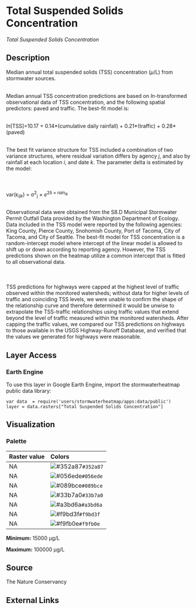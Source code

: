 Total Suspended Solids Concentration
================

*Total Suspended Solids Concentration*

## Description

Median annual total suspended solids (TSS) concentration ($\mu$/L) from stormwater
sources. <br></br>

Median annual TSS concentration predictions are based on *ln*-transformed observational data of TSS concentration, and the following spatial predictors: paved and traffic.  The best-fit model is: <br></br>

*ln*[TSS]=10.17 + 0.14*(cumulative daily rainfall) + 0.21*(traffic) + 0.28*(paved)<br></br>

The best fit variance structure for TSS included a combination of two variance structures, where residual variation differs by agency *j*, and also by rainfall at each location *i*, and date *k*. The parameter delta is estimated by the model: <br></br>
<br></br>
var(ε<sub>*ijk*</sub>) = σ<sup>2</sup><sub>j</sub> × *e*<sup>2δ × *rain<sub>ik*<br></br>

Observational data were obtained from the S8.D Municipal Stormwater Permit Outfall Data provided by the Washington Department of Ecology. Data included in the TSS model were reported by the following agencies: King County, Pierce County, Snohomish County, Port of Tacoma, City of Tacoma, and City of Seattle. The best-fit model for TSS concentration is a random-intercept model where intercept of the linear model is allowed to shift up or down according to reporting agency.  However, the TSS predictions shown on the heatmap utilize a common intercept that is fitted to all observational data. <br></br>
<br></br>
TSS predictions for highways were capped at the highest level of traffic observed within the monitored watersheds; without data for higher levels of traffic and coinciding TSS levels, we were unable to confirm the shape of the relationship curve and therefore determined it would be unwise to extrapolate the TSS-traffic relationships using traffic values that extend beyond the level of traffic measured within the monitored watersheds.  After capping the traffic values, we compared our TSS predictions on highways to those available in the USGS Highway-Runoff Database, and verified that the values we generated for highways were reasonable. 

## Layer Access

### Earth Engine

To use this layer in Google Earth Engine, import the stormwaterheatmap
public data library:

    var data  = require('users/stormwaterheatmap/apps:data/public')
    layer = data.rasters["Total Suspended Solids Concentration"]

## Visualization

### Palette

| Raster value | Colors                                                                    |
|:-------------|:--------------------------------------------------------------------------|
| NA           | ![\#352a87](https://via.placeholder.com/15/352a87/000000?text=+)`#352a87` |
| NA           | ![\#056ede](https://via.placeholder.com/15/056ede/000000?text=+)`#056ede` |
| NA           | ![\#089bce](https://via.placeholder.com/15/089bce/000000?text=+)`#089bce` |
| NA           | ![\#33b7a0](https://via.placeholder.com/15/33b7a0/000000?text=+)`#33b7a0` |
| NA           | ![\#a3bd6a](https://via.placeholder.com/15/a3bd6a/000000?text=+)`#a3bd6a` |
| NA           | ![\#f9bd3f](https://via.placeholder.com/15/f9bd3f/000000?text=+)`#f9bd3f` |
| NA           | ![\#f9fb0e](https://via.placeholder.com/15/f9fb0e/000000?text=+)`#f9fb0e` |

**Minimum:** 15000 μg/L

**Maximum:** 100000 μg/L

## Source

The Nature Conservancy

## External Links
